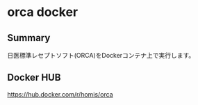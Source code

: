 # orca docker

## Summary

日医標準レセプトソフト(ORCA)をDockerコンテナ上で実行します。

## Docker HUB
https://hub.docker.com/r/homis/orca
